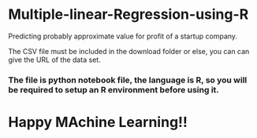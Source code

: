 # Multiple-linear-Regression-using-R
Predicting probably approximate value for profit of a startup company.

The CSV file must be included in the download folder or else, you can can give the URL of the data set.

### The file is python notebook file, the language is R, so you will be required to setup an R environment before using it.

# Happy MAchine Learning!!
